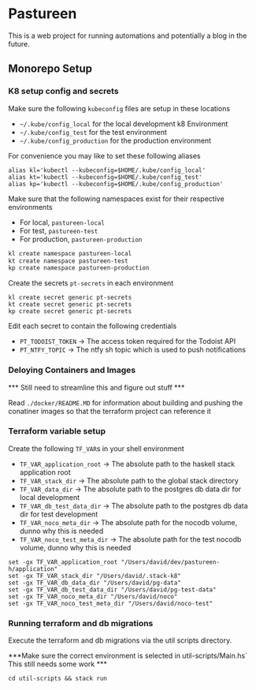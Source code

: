 # Pastureen

This is a web project for running automations and potentially a blog in the future.

## Monorepo Setup

### K8 setup config and secrets

Make sure the following `kubeconfig` files are setup in these locations

- `~/.kube/config_local` for the local development k8 Environment
- `~/.kube/config_test` for the test environment
- `~/.kube/config_production` for the production environment

For convenience you may like to set these following aliases

```fish
alias kl='kubectl --kubeconfig=$HOME/.kube/config_local'
alias kt='kubectl --kubeconfig=$HOME/.kube/config_test'
alias kp='kubectl --kubeconfig=$HOME/.kube/config_production'
```
Make sure that the following namespaces exist for their respective environments

- For local, `pastureen-local`
- For test, `pastureen-test`
- For production, `pastureen-production`

```bash
kl create namespace pastureen-local
kt create namespace pastureen-test
kp create namespace pastureen-production
```

Create the secrets `pt-secrets` in each environment

```
kl create secret generic pt-secrets 
kt create secret generic pt-secrets
kp create secret generic pt-secrets
```

Edit each secret to contain the following credentials

- `PT_TODOIST_TOKEN` -> The access token required for the Todoist API
- `PT_NTFY_TOPIC` -> The ntfy sh topic which is used to push notifications

### Deloying Containers and Images

*** Still need to streamline this and figure out stuff ***

Read `./docker/README.MD` for information about building and pushing the conatiner images so that
the terraform project can reference it


### Terraform variable setup

Create the following `TF_VAR`s in your shell environment

- `TF_VAR_application_root` -> The absolute path to the haskell stack application root
- `TF_VAR_stack_dir` -> The absolute path to the global stack directory
- `TF_VAR_data_dir` -> The absolute path to the postgres db data dir for local development
- `TF_VAR_db_test_data_dir` -> The absolute path to the postgres db data dir for test development
- `TF_VAR_noco_meta_dir` -> The absolute path for the nocodb volume, dunno why this is needed
- `TF_VAR_noco_test_meta_dir` -> The absolute path for the test nocodb volume, dunno why this is needed


```fish
set -gx TF_VAR_application_root "/Users/david/dev/pastureen-h/application"
set -gx TF_VAR_stack_dir "/Users/david/.stack-k8"
set -gx TF_VAR_db_data_dir "/Users/david/pg-data"
set -gx TF_VAR_db_test_data_dir "/Users/david/pg-test-data"
set -gx TF_VAR_noco_meta_dir "/Users/david/noco"
set -gx TF_VAR_noco_test_meta_dir "/Users/david/noco-test"
```

### Running terraform and db migrations

Execute the terraform and db migrations via the util scripts directory.

***Make sure the correct environment is selected in util-scripts/Main.hs` This still needs some work ***

```fish
cd util-scripts && stack run
```
